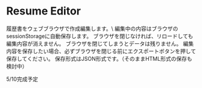 # Resume Editor

履歴書をウェブブラウザで作成編集します。\\ 
編集中の内容はブラウザのsessionStorageに自動保存します。
ブラウザを閉じなければ、リロードしても編集内容が消えません。
ブラウザを閉じてしまうとデータは残りません。
編集内容を保存したい場合、必ずブラウザを閉じる前にエクスポートボタンを押して保存してください。
保存形式はJSON形式です。（そのままHTML形式の保存も検討中）

5/10完成予定
